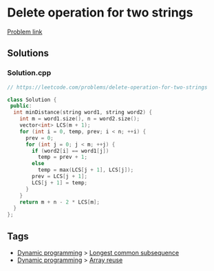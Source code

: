 # Delete operation for two strings

[Problem link](https://leetcode.com/problems/delete-operation-for-two-strings)

## Solutions


### Solution.cpp
```cpp
// https://leetcode.com/problems/delete-operation-for-two-strings

class Solution {
 public:
  int minDistance(string word1, string word2) {
    int m = word1.size(), n = word2.size();
    vector<int> LCS(m + 1);
    for (int i = 0, temp, prev; i < n; ++i) {
      prev = 0;
      for (int j = 0; j < m; ++j) {
        if (word2[i] == word1[j])
          temp = prev + 1;
        else
          temp = max(LCS[j + 1], LCS[j]);
        prev = LCS[j + 1];
        LCS[j + 1] = temp;
      }
    }
    return m + n - 2 * LCS[m];
  }
};
```
## Tags

* [Dynamic programming](/README.md#Dynamic_programming) > [Longest common subsequence](/README.md#Dynamic_programming-Longest_common_subsequence)
* [Dynamic programming](/README.md#Dynamic_programming) > [Array reuse](/README.md#Dynamic_programming-Array_reuse)
